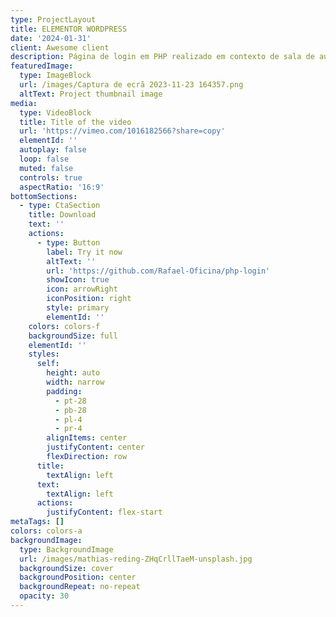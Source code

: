 ```yaml
---
type: ProjectLayout
title: ELEMENTOR WORDPRESS
date: '2024-01-31'
client: Awesome client
description: Página de login em PHP realizado em contexto de sala de aula.
featuredImage:
  type: ImageBlock
  url: /images/Captura de ecrã 2023-11-23 164357.png
  altText: Project thumbnail image
media:
  type: VideoBlock
  title: Title of the video
  url: 'https://vimeo.com/1016182566?share=copy'
  elementId: ''
  autoplay: false
  loop: false
  muted: false
  controls: true
  aspectRatio: '16:9'
bottomSections:
  - type: CtaSection
    title: Download
    text: ''
    actions:
      - type: Button
        label: Try it now
        altText: ''
        url: 'https://github.com/Rafael-Oficina/php-login'
        showIcon: true
        icon: arrowRight
        iconPosition: right
        style: primary
        elementId: ''
    colors: colors-f
    backgroundSize: full
    elementId: ''
    styles:
      self:
        height: auto
        width: narrow
        padding:
          - pt-28
          - pb-28
          - pl-4
          - pr-4
        alignItems: center
        justifyContent: center
        flexDirection: row
      title:
        textAlign: left
      text:
        textAlign: left
      actions:
        justifyContent: flex-start
metaTags: []
colors: colors-a
backgroundImage:
  type: BackgroundImage
  url: /images/mathias-reding-ZHqCrllTaeM-unsplash.jpg
  backgroundSize: cover
  backgroundPosition: center
  backgroundRepeat: no-repeat
  opacity: 30
---
```

